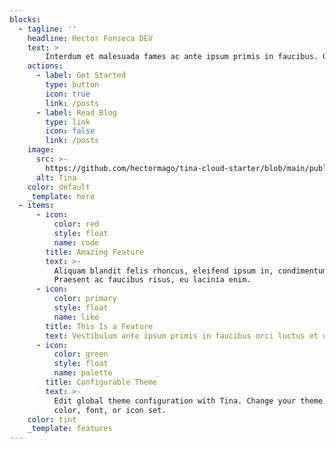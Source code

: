 ```yaml
---
blocks:
  - tagline: ''
    headline: Hector Fonseca DEV
    text: >
        Interdum et malesuada fames ac ante ipsum primis in faucibus. Cras fermentum, tortor id gravida convallis, nisi augue molestie erat, quis finibus risus leo in urna. Pellentesque scelerisquleo   gravida consectetur venenatis, elit ipsum vulputate sapien, vel rhoncus lacus sapi convallis   eros. Integer pharetra laoreet commodo. Nulla vitae magna lobortis, dapibus ligula eget, bibendum   neque. Duis eros lectus, mollis ut auctor luctus, molestie in odio. Duis interdum  tortor tortor,   quis bibendum velit posuere eu. Sed nisi arcu, volutpat ac tincidunt in, congue ac dui.
    actions:
      - label: Get Started
        type: button
        icon: true
        link: /posts
      - label: Read Blog
        type: link
        icon: false
        link: /posts
    image:
      src: >-
        https://github.com/hectormago/tina-cloud-starter/blob/main/public/uploads/logo.png
      alt: Tina
    color: default
    _template: hero
  - items:
      - icon:
          color: red
          style: float
          name: code
        title: Amazing Feature
        text: >-
          Aliquam blandit felis rhoncus, eleifend ipsum in, condimentum nibh.
          Praesent ac faucibus risus, eu lacinia enim.
      - icon:
          color: primary
          style: float
          name: like
        title: This Is a Feature
        text: Vestibulum ante ipsum primis in faucibus orci luctus et ultrices.
      - icon:
          color: green
          style: float
          name: palette
        title: Configurable Theme
        text: >-
          Edit global theme configuration with Tina. Change your theme's primary
          color, font, or icon set.
    color: tint
    _template: features
---
```



